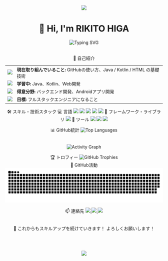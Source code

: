 <div align="center"> <!-- ヘッダー画像 --> <img src="https://capsule-render.vercel.app/api?type=waving&color=gradient&height=200&section=header&text=Welcome%20to%20My%20Profile!&fontSize=40&fontAlignY=35&animation=twinkling" /> <!-- タイトル --> <h1>👋 Hi, I'm RIKITO HIGA</h1> <img src="https://readme-typing-svg.herokuapp.com?font=Fira+Code&pause=1000&color=2E9EF7&center=true&vCenter=true&width=500&lines=ITカレッジ沖縄;ITスペシャリスト科二年;学生エンジニアです;Javaを勉強中です;新しい技術を学ぶのが好きです" alt="Typing SVG" />
<br/><br/>


🚀 自己紹介
</div> <table align="center"> <tr> <td> <img src="https://img.icons8.com/color/48/000000/laptop-coding.png" width="30"/> </td> <td> <b>現在取り組んでいること:</b> GitHubの使い方、Java / Kotlin / HTML の基礎技術 </td> </tr> <tr> <td> <img src="https://img.icons8.com/color/48/000000/student-center.png" width="30"/> </td> <td> <b>学習中:</b> Java、Kotlin、Web開発 </td> </tr> <tr> <td> <img src="https://img.icons8.com/color/48/000000/chat.png" width="30"/> </td> <td> <b>得意分野:</b> バックエンド開発、Androidアプリ開発 </td> </tr> <tr> <td> <img src="https://img.icons8.com/color/48/000000/rocket.png" width="30"/> </td> <td> <b>目標:</b> フルスタックエンジニアになること </td> </tr> </table>
<div align="center">
🛠️ スキル・技術スタック
💻 言語
<img src="https://img.shields.io/badge/-Java-007396?style=for-the-badge&logo=Java&logoColor=white" /> <img src="https://img.shields.io/badge/-Kotlin-7F52FF?style=for-the-badge&logo=Kotlin&logoColor=white" /> <img src="https://img.shields.io/badge/-HTML5-E34F26?style=for-the-badge&logo=HTML5&logoColor=white" /> <img src="https://img.shields.io/badge/-CSS3-1572B6?style=for-the-badge&logo=CSS3&logoColor=white" /> <img src="https://img.shields.io/badge/-TypeScript-3178C6?style=for-the-badge&logo=TypeScript&logoColor=white" />
🚀 フレームワーク・ライブラリ
<img src="https://img.shields.io/badge/-React-61DAFB?style=for-the-badge&logo=React&logoColor=black" />
🔧 ツール
<img src="https://img.shields.io/badge/-Git-F05032?style=for-the-badge&logo=Git&logoColor=white" /> <img src="https://img.shields.io/badge/-VS_Code-007ACC?style=for-the-badge&logo=Visual-Studio-Code&logoColor=white" /> <img src="https://img.shields.io/badge/-Twitter-1DA1F2?style=for-the-badge&logo=Twitter&logoColor=white" /> <br/>

📊 GitHub統計
<img src="https://github-readme-stats.vercel.app/api/top-langs/?username=itc-s24023&layout=compact&theme=tokyonight&hide_border=true" alt="Top Languages" />
<br/><br/>

<img src="https://github-readme-activity-graph.vercel.app/graph?username=itc-s24023&theme=tokyo-night&hide_border=true" alt="Activity Graph" /> </div>
<div align="center">
🏆 トロフィー
<img src="https://github-profile-trophy.vercel.app/?username=itc-s24023&theme=tokyonight&margin-w=15&no-frame=true&row=1" alt="GitHub Trophies" /> </div>
<div align="center">
🐍 GitHub活動
<picture> <source media="(prefers-color-scheme: dark)" srcset="https://raw.githubusercontent.com/obregonia1/obregonia1/master/img/snake-dark.svg"> <source media="(prefers-color-scheme: light)" srcset="https://raw.githubusercontent.com/obregonia1/obregonia1/master/img/snake.svg"> <img alt="github contribution grid snake animation" src="https://raw.githubusercontent.com/obregonia1/obregonia1/master/img/snake-dark.svg"> </picture> </div>
<div align="center">


📫 連絡先
<a href="https://twitter.com/あなたのTwitter"> <img src="https://img.shields.io/badge/-Twitter-1DA1F2?style=for-the-badge&logo=Twitter&logoColor=white" /> </a> <a href="mailto:your.email@example.com"> <img src="https://img.shields.io/badge/-Email-D14836?style=for-the-badge&logo=Gmail&logoColor=white" /> </a> <a href="https://あなたのポートフォリオサイト"> <img src="https://img.shields.io/badge/-Portfolio-000000?style=for-the-badge&logo=About.me&logoColor=white" /> </a>
<br/><br/>

🌟 これからもスキルアップを続けていきます！
よろしくお願いします！

<br/><br/>

<!-- フッター画像 --> <img src="https://capsule-render.vercel.app/api?type=waving&color=gradient&height=100&section=footer" /> </div>
